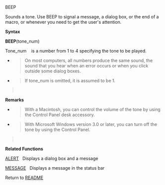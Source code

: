 BEEP

Sounds a tone. Use BEEP to signal a message, a dialog box, or the end of
a macro, or whenever you need to get the user's attention.

**Syntax**

**BEEP**(tone\_num)

Tone\_num    is a number from 1 to 4 specifying the tone to be played.

  - > On most computers, all numbers produce the same sound, the sound
    > that you hear when an error occurs or when you click outside some
    > dialog boxes.

  - > If tone\_num is omitted, it is assumed to be 1.

>  

**Remarks**

  - > With a Macintosh, you can control the volume of the tone by using
    > the Control Panel desk accessory.

  - > With Microsoft Windows version 3.0 or later, you can turn off the
    > tone by using the Control Panel.

>  

**Related Functions**

[ALERT](ALERT.md)   Displays a dialog box and a message

[MESSAGE](MESSAGE.md)   Displays a message in the status bar



Return to [README](README.md)

